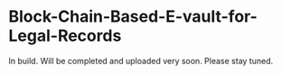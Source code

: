 # Block-Chain-Based-E-vault-for-Legal-Records
In build. Will be completed and uploaded very soon. Please stay tuned.
